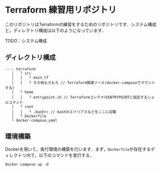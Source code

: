# Terraform 練習用リポジトリ

このリポジトリはTerraformの練習をするためのリポジトリです．システム構成と，ディレクトリ構成は以下のようになっています．

TODO：システム構成

## ディレクトリ構成

```
---- terraform
   │   └ src
   │   │   └ main.tf
   │   │   └ その他もろもろ // Terraform関連ソース(docker-composeでマウントする)
   │   └ home
   │   │   └ entrypoint.sh // TerraformコンテナのENTRYPOINTに指定するシェルコマンド
   │   └ root
   │   │   └ .bashrc // bashのエイリアスなどをここに記載
   │   └ Dockerfile
   └ docker-compose.yaml
```

## 環境構築

Dockerを用いて，実行環境の構築を行います．まず，`Dockerfile`が存在するディレクトリ内で，以下のコマンドを実行する．

```{bash}
docker compose up -d
```

